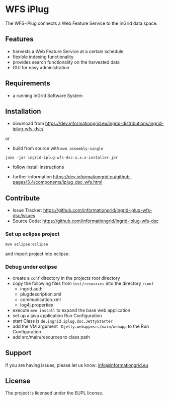 WFS iPlug
========

The WFS-iPlug connects a Web Feature Service to the InGrid data space.

Features
--------

- harvests a Web Feature Service at a certain schedule
- flexible indexing functionality
- provides search functionality on the harvested data
- GUI for easy administration


Requirements
-------------

- a running InGrid Software System

Installation
------------

- download from https://dev.informationgrid.eu/ingrid-distributions/ingrid-iplug-wfs-dsc/
 
or

- build from source with `mvn assembly-single`

```
java -jar ingrid-iplug-wfs-dsc-x.x.x-installer.jar
```
- follow install instructions

- further information https://dev.informationgrid.eu/github-pages/3.4/components/iplug_dsc_wfs.html


Contribute
----------

- Issue Tracker: https://github.com/informationgrid/ingrid-iplug-wfs-dsc/issues
- Source Code: https://github.com/informationgrid/ingrid-iplug-wfs-dsc
 
### Set up eclipse project

```
mvn eclipse:eclipse
```

and import project into eclipse.

### Debug under eclipse

- create a `conf` directory in the projects root directory
- copy the following files from `test/resources` into the directory `/conf`
  - ingrid.auth
  - plugdescription.xml
  - communication.xml
  - log4j.properties
- execute `mvn install` to expand the base web application
- set up a java application Run Configuration
- start Class is `de.ingrid.iplug.dsc.JettyStarter`
- add the VM argument `-Djetty.webapp=src/main/webapp` to the Run Configuration
- add src/main/resources to class path


Support
-------

If you are having issues, please let us know: info@informationgrid.eu

License
-------

The project is licensed under the EUPL license.
